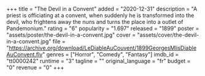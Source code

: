 +++
title = "The Devil in a Convent"
added = "2020-12-31"
description = "A priest is officiating at a convent, when suddenly he is transformed into the devil, who frightens away the nuns and turns the place into a outlet of Pandemonium."
rating = "6"
popularity = "1.697"
released = "1899"
poster = "assets/poster/the-devil-in-a-convent.jpg"
cover = "assets/cover/the-devil-in-a-convent.jpg"
file = "https://archive.org/download/LeDiableAuCouvent/1899GeorgesMlisDiableAuConvent.flv"
genres = ["Horror", "Comedy", "Fantasy"]
imdb_id = "tt0000242"
runtime = "3"
tagline = ""
original_language = "fr"
budget = "0"
revenue = "0"
+++